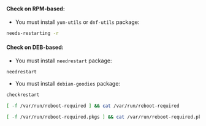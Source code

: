 #### Check on RPM-based:
- You must install `yum-utils` or `dnf-utils` package:
```bash
needs-restarting -r
```

#### Check on DEB-based:
- You must install `needrestart` package:
```bash
needrestart
```
- You must install `debian-goodies` package:
```bash
checkrestart
```
```bash
[ -f /var/run/reboot-required ] && cat /var/run/reboot-required
```
```bash
[ -f /var/run/reboot-required.pkgs ] && cat /var/run/reboot-required.pkgs
```
